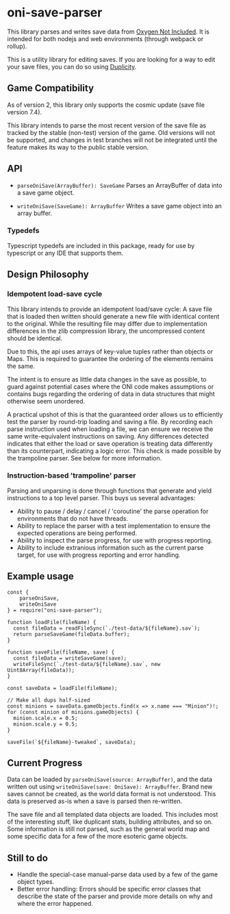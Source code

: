 # oni-save-parser

This library parses and writes save data from [Oxygen Not Included](https://www.klei.com/games/oxygen-not-included). It is intended for both nodejs and web environments (through webpack or rollup).

This is a utility library for editing saves. If you are looking for a way to edit your save files, you can do so using [Duplicity](https://github.com/RoboPhred/oni-duplicity).

## Game Compatibility

As of version 2, this library only supports the cosmic update (save file version 7.4).

This library intends to parse the most recent version of the save file as tracked by the stable (non-test) version of the game. Old versions will not be supported, and changes in test branches will not be integrated until the feature makes its way to the public stable version.

## API

- `parseOniSave(ArrayBuffer): SaveGame`
  Parses an ArrayBuffer of data into a save game object.

- `writeOniSave(SaveGame): ArrayBuffer`
  Writes a save game object into an array buffer.

### Typedefs

Typescript typedefs are included in this package, ready for use by typescript or any IDE that supports them.

## Design Philosophy

### Idempotent load-save cycle

This library intends to provide an idempotent load/save cycle: A save file that is loaded then written should generate a new file with identical content to the original. While the resulting file may differ due to implementation differences in the zlib compression library, the uncompressed content should be identical.

Due to this, the api uses arrays of key-value tuples rather than objects or Maps. This is required to guarantee the ordering of the elements remains the same.

The intent is to ensure as little data changes in the save as possible, to guard against potential cases where the ONI code makes assumptions or contains bugs regarding the ordering of data in data structures that might otherwise seem unordered.

A practical upshot of this is that the guaranteed order allows us to efficiently test the parser by round-trip loading and saving a file. By recording each parse instruction used when loading a file, we can ensure we receive the same write-equivalent instructions on saving. Any differences detected indicates that either the load or save operation is treating data differently than its counterpart, indicating a logic error. This check is made possible by the trampoline parser. See below for more information.

### Instruction-based 'trampoline' parser

Parsing and unparsing is done through functions that generate and yield instructions to a top level parser. This buys us several advantages:

- Ability to pause / delay / cancel / 'coroutine' the parse operation for environments that do not have threads.
- Ability to replace the parser with a test implementation to ensure the expected operations are being performed.
- Ability to inspect the parse progress, for use with progress reporting.
- Ability to include extranious information such as the current parse target, for use with progress reporting and error handling.

## Example usage

```
const {
    parseOniSave,
    writeOniSave
} = require("oni-save-parser");

function loadFile(fileName) {
  const fileData = readFileSync(`./test-data/${fileName}.sav`);
  return parseSaveGame(fileData.buffer);
}

function saveFile(fileName, save) {
  const fileData = writeSaveGame(save);
  writeFileSync(`./test-data/${fileName}.sav`, new Uint8Array(fileData));
}

const saveData = loadFile(fileName);

// Make all dups half-sized
const minions = saveData.gameObjects.find(x => x.name === "Minion")!;
for (const minion of minions.gameObjects) {
  minion.scale.x = 0.5;
  minion.scale.y = 0.5;
}

saveFile(`${fileName}-tweaked`, saveData);
```

## Current Progress

Data can be loaded by `parseOniSave(source: ArrayBuffer)`, and the data written out using `writeOniSave(save: OniSave): ArrayBuffer`.
Brand new saves cannot be created, as the world data format is not understood. This data is preserved as-is when a save is parsed then re-written.

The save file and all templated data objects are loaded.
This includes most of the interesting stuff, like duplicant stats, building attributes, and so on.
Some information is still not parsed, such as the general world map and some specific data for a few of
the more esoteric game objects.

## Still to do

- Handle the special-case manual-parse data used by a few of the game object types.
- Better error handling: Errors should be specific error classes that describe the state of the parser and
  provide more details on why and where the error happened.
